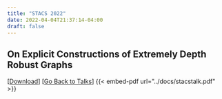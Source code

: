 ```yaml
---
title: "STACS 2022"
date: 2022-04-04T21:37:14-04:00
draft: false
---
```

## On Explicit Constructions of Extremely Depth Robust Graphs
[<a href="../../docs/stacstalk.pdf">Download</a>] [<a href="../../mytalks">Go Back to Talks</a>]
{{< embed-pdf url="../docs/stacstalk.pdf" >}}

